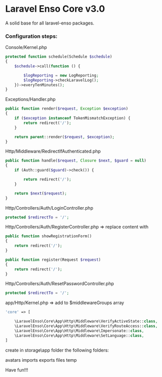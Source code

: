 # Laravel Enso Core v3.0

A solid base for all laravel-enso packages.

### Configuration steps:

Console/Kernel.php

```php
protected function schedule(Schedule $schedule)
{
    $schedule->call(function () {

        $logReporting = new LogReporting;
        $logReporting->checkLaravelLog();
    })->everyTenMinutes();
}
```

Exceptions/Handler.php

```php
public function render($request, Exception $exception)
{
    if ($exception instanceof TokenMismatchException) {
        return redirect('/');
    }

    return parent::render($request, $exception);
}
```

Http/Middleware/RedirectIfAuthenticated.php

```php
public function handle($request, Closure $next, $guard = null)
{
    if (Auth::guard($guard)->check()) {

        return redirect('/');
    }

    return $next($request);
}

```

Http/Controllers/Auth/LoginController.php

```php
protected $redirectTo = '/';
```

Http/Controllers/Auth/RegisterController.php => replace content with

```php
public function showRegistrationForm()
{
    return redirect('/');
}

public function register(Request $request)
{
    return redirect('/');
}
```

Http/Controllers/Auth/ResetPasswordController.php

```php
protected $redirectTo = '/';
```

app/Http/Kernel.php => add to $middlewareGroups array

```php
'core' => [

    \LaravelEnso\Core\App\Http\Middleware\VerifyActiveState::class,
    \LaravelEnso\Core\App\Http\Middleware\VerifyRouteAccess::class,
    \LaravelEnso\Core\App\Http\Middleware\Impersonate::class,
    \LaravelEnso\Core\App\Http\Middleware\SetLanguage::class,
]
```

create in storage\app folder the following folders:

avatars
imports
exports
files
temp

Have fun!!!
